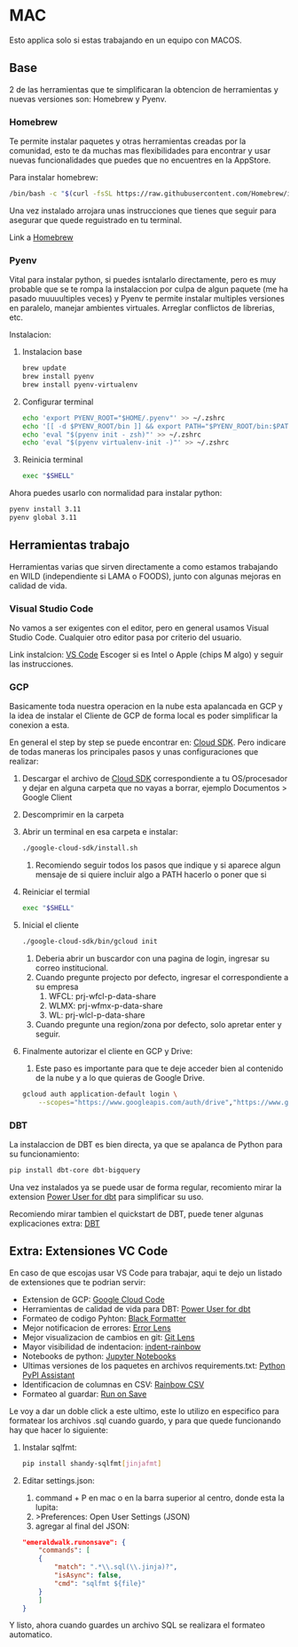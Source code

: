 # MAC

Esto applica solo si estas trabajando en un equipo con MACOS.

## Base

2 de las herramientas que te simplificaran la obtencion de herramientas y nuevas versiones son: Homebrew y Pyenv.

### Homebrew

Te permite instalar paquetes y otras herramientas creadas por la comunidad, esto te da muchas mas flexibilidades para encontrar y usar nuevas funcionalidades que puedes que no encuentres en la AppStore.

Para instalar homebrew:

```bash
/bin/bash -c "$(curl -fsSL https://raw.githubusercontent.com/Homebrew/install/HEAD/install.sh)"
```

Una vez instalado arrojara unas instrucciones que tienes que seguir para asegurar que quede reguistrado en tu terminal.

Link a [Homebrew](<https://brew.sh/>)

### Pyenv

Vital para instalar python, si puedes isntalarlo directamente, pero es muy probable que se te rompa la instalaccion por culpa de algun paquete (me ha pasado muuuultiples veces) y Pyenv te permite instalar multiples versiones en paralelo, manejar ambientes virtuales. Arreglar conflictos de librerias, etc.

Instalacion:

1. Instalacion base

    ```bash
    brew update
    brew install pyenv
    brew install pyenv-virtualenv
    ```

2. Configurar terminal

    ```bash
    echo 'export PYENV_ROOT="$HOME/.pyenv"' >> ~/.zshrc
    echo '[[ -d $PYENV_ROOT/bin ]] && export PATH="$PYENV_ROOT/bin:$PATH"' >> ~/.zshrc
    echo 'eval "$(pyenv init - zsh)"' >> ~/.zshrc
    echo 'eval "$(pyenv virtualenv-init -)"' >> ~/.zshrc
    ```

3. Reinicia terminal

    ```bash
    exec "$SHELL"
    ```

Ahora puedes usarlo con normalidad para instalar python:

```bash
pyenv install 3.11
pyenv global 3.11
```

## Herramientas trabajo

Herramientas varias que sirven directamente a como estamos trabajando en WILD (independiente si LAMA o FOODS), junto con algunas mejoras en calidad de vida.

### Visual Studio Code

No vamos a ser exigentes con el editor, pero en general usamos Visual Studio Code. Cualquier otro editor pasa por criterio del usuario.

Link instalcion: [VS Code](https://code.visualstudio.com/download)
Escoger si es Intel o Apple (chips M algo) y seguir las instrucciones.

### GCP

Basicamente toda nuestra operacion en la nube esta apalancada en GCP y la idea de instalar el Cliente de GCP de forma local es poder simplificar la conexion a esta.

En general el step by step se puede encontrar en: [Cloud SDK](https://cloud.google.com/sdk/docs/install). Pero indicare de todas maneras los principales pasos y unas configuraciones que realizar:

1. Descargar el archivo de [Cloud SDK](https://cloud.google.com/sdk/docs/install) correspondiente a tu OS/procesador y dejar en alguna carpeta que no vayas a borrar, ejemplo Documentos > Google Client
2. Descomprimir en la carpeta
3. Abrir un terminal en esa carpeta e instalar:

    ```bash
    ./google-cloud-sdk/install.sh
    ```

   1. Recomiendo seguir todos los pasos que indique y si aparece algun mensaje de si quiere incluir algo a PATH hacerlo o poner que si
4. Reiniciar el termial

    ```bash
    exec "$SHELL"
    ```

5. Inicial el cliente

    ```bash
    ./google-cloud-sdk/bin/gcloud init
    ```

    1. Deberia abrir un buscardor con una pagina de login, ingresar su correo institucional.
    2. Cuando pregunte projecto por defecto, ingresar el correspondiente a su empresa
       1. WFCL: prj-wfcl-p-data-share
       2. WLMX: prj-wfmx-p-data-share
       3. WL: prj-wlcl-p-data-share
    3. Cuando pregunte una region/zona por defecto, solo apretar enter y seguir.
6. Finalmente autorizar el cliente en GCP y Drive:
    1. Este paso es importante para que te deje acceder bien al contenido de la nube y a lo que quieras de Google Drive.

    ```bash
    gcloud auth application-default login \
        --scopes="https://www.googleapis.com/auth/drive","https://www.googleapis.com/auth/cloud-platform"
    ```

### DBT

La instalaccion de DBT es bien directa, ya que se apalanca de Python para su funcionamiento:

```bash
pip install dbt-core dbt-bigquery
```

Una vez instalados ya se puede usar de forma regular, recomiento mirar la extension [Power User for dbt](<https://marketplace.visualstudio.com/items?itemName=innoverio.vscode-dbt-power-user>) para simplificar su uso.

Recomiendo mirar tambien el quickstart de DBT, puede tener algunas explicaciones extra: [DBT](https://docs.getdbt.com/docs/get-started-dbt)

## Extra: Extensiones VC Code

En caso de que escojas usar VS Code para trabajar, aqui te dejo un listado de extensiones que te podrian servir:

- Extension de GCP: [Google Cloud Code](<https://marketplace.visualstudio.com/items?itemName=googlecloudtools.cloudcode>)
- Herramientas de calidad de vida para DBT: [Power User for dbt](<https://marketplace.visualstudio.com/items?itemName=innoverio.vscode-dbt-power-user>)
- Formateo de codigo Pyhton: [Black Formatter](<https://marketplace.visualstudio.com/items?itemName=ms-python.black-formatter>)
- Mejor notificacion de errores: [Error Lens](<https://marketplace.visualstudio.com/items?itemName=usernamehw.errorlens>)
- Mejor visualizacion de cambios en git: [Git Lens](<https://marketplace.visualstudio.com/items?itemName=eamodio.gitlens>)
- Mayor visibilidad de indentacion: [indent-rainbow](<https://marketplace.visualstudio.com/items?itemName=oderwat.indent-rainbow>)
- Notebooks de python: [Jupyter Notebooks](<https://marketplace.visualstudio.com/items?itemName=ms-toolsai.jupyter>)
- Ultimas versiones de los paquetes en archivos requirements.txt: [Python PyPI Assistant](<https://marketplace.visualstudio.com/items?itemName=twixes.pypi-assistant>)
- Identificacion de columnas en CSV: [Rainbow CSV](<https://marketplace.visualstudio.com/items?itemName=mechatroner.rainbow-csv>)
- Formateo al guardar: [Run on Save](<https://marketplace.visualstudio.com/items?itemName=emeraldwalk.RunOnSave>)

Le voy a dar un doble click a este ultimo, este lo utilizo en especifico para formatear los archivos .sql cuando guardo, y para que quede funcionando hay que hacer lo siguiente:

1. Instalar sqlfmt:

   ```bash
   pip install shandy-sqlfmt[jinjafmt]
   ````

2. Editar settings.json:
   1. command + P en mac o en la barra superior al centro, donde esta la lupita:
   2. \>Preferences: Open User Settings (JSON)
   3. agregar al final del JSON:

    ```json
    "emeraldwalk.runonsave": {
        "commands": [
        {
            "match": ".*\\.sql(\\.jinja)?",
            "isAsync": false,
            "cmd": "sqlfmt ${file}"
        }
        ]
    }
    ```

Y listo, ahora cuando guardes un archivo SQL se realizara el formateo automatico.
